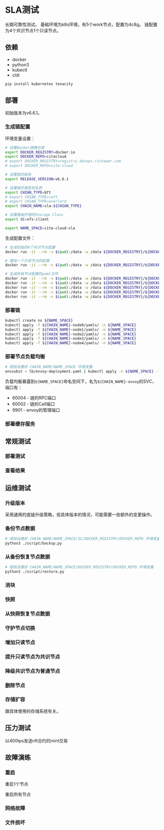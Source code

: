 # SLA测试

长期可靠性测试。
基础环境为k8s环境，有5个work节点，配置为4c8g。
链配置为4个共识节点1个只读节点。

## 依赖

* docker
* python3
* kubectl
* cldi

```bash
pip install kubernetes tenacity
```

## 部署

初始版本为v6.6.1。

### 生成链配置

环境变量设置：

```bash
# 设置docker镜像仓库
export DOCKER_REGISTRY=docker.io
export DOCKER_REPO=citacloud
# export DOCKER_REGISTRY=registry.devops.rivtower.com
# export DOCKER_REPO=cita-cloud

# 设置链的版本
export RELEASE_VERSION=v6.6.1

# 设置链的类型和名称
export CHIAN_TYPE=bft
# export CHIAN_TYPE=raft
# export CHIAN_TYPE=overlord
export CHAIN_NAME=sla-${CHIAN_TYPE}

# 设置基础环境的Storage Class
export SC=nfs-client

export NAME_SPACE=cita-cloud-sla
```

生成配置文件：

```bash
# 生成初始的4个共识节点配置
docker run -it --rm -v $(pwd):/data -w /data ${DOCKER_REGISTRY}/${DOCKER_REPO}/cloud-config:${RELEASE_VERSION} cloud-config create-k8s --chain-name ${CHAIN_NAME} --admin 0x9bab5858df4a9e84ff3958884a01a4fce5e07edb --nodelist localhost:40000:node0:k8s,localhost:40001:node1:k8s,localhost:40002:node2:k8s,localhost:40003:node3:k8s --controller_tag ${RELEASE_VERSION} --consensus_image consensus_${CHIAN_TYPE} --consensus_tag ${RELEASE_VERSION} --crypto_tag ${RELEASE_VERSION} --network_tag ${RELEASE_VERSION} --storage_tag ${RELEASE_VERSION} --executor_tag ${RELEASE_VERSION}

# 增加一个只读节点的配置
docker run -it --rm -v $(pwd):/data -w /data ${DOCKER_REGISTRY}/${DOCKER_REPO}/cloud-config:${RELEASE_VERSION} cloud-config append-k8s --chain-name ${CHAIN_NAME} --node localhost:40004:node4:k8s

# 生成所有节点配置的yaml文件
docker run -it --rm -v $(pwd):/data -w /data ${DOCKER_REGISTRY}/${DOCKER_REPO}/cloud-config:${RELEASE_VERSION} cloud-config update-yaml --chain-name ${CHAIN_NAME} --storage-class ${SC} --docker-registry ${DOCKER_REGISTRY} --docker-repo ${DOCKER_REPO} --requests-cpu 120m --limits-cpu 1 --requests-memory 240Mi --limits-memory 2Gi --domain node0
docker run -it --rm -v $(pwd):/data -w /data ${DOCKER_REGISTRY}/${DOCKER_REPO}/cloud-config:${RELEASE_VERSION} cloud-config update-yaml --chain-name ${CHAIN_NAME} --storage-class ${SC} --docker-registry ${DOCKER_REGISTRY} --docker-repo ${DOCKER_REPO} --requests-cpu 120m --limits-cpu 1 --requests-memory 240Mi --limits-memory 2Gi --domain node1
docker run -it --rm -v $(pwd):/data -w /data ${DOCKER_REGISTRY}/${DOCKER_REPO}/cloud-config:${RELEASE_VERSION} cloud-config update-yaml --chain-name ${CHAIN_NAME} --storage-class ${SC} --docker-registry ${DOCKER_REGISTRY} --docker-repo ${DOCKER_REPO} --requests-cpu 120m --limits-cpu 1 --requests-memory 240Mi --limits-memory 2Gi --domain node2
docker run -it --rm -v $(pwd):/data -w /data ${DOCKER_REGISTRY}/${DOCKER_REPO}/cloud-config:${RELEASE_VERSION} cloud-config update-yaml --chain-name ${CHAIN_NAME} --storage-class ${SC} --docker-registry ${DOCKER_REGISTRY} --docker-repo ${DOCKER_REPO} --requests-cpu 120m --limits-cpu 1 --requests-memory 240Mi --limits-memory 2Gi --domain node3
docker run -it --rm -v $(pwd):/data -w /data ${DOCKER_REGISTRY}/${DOCKER_REPO}/cloud-config:${RELEASE_VERSION} cloud-config update-yaml --chain-name ${CHAIN_NAME} --storage-class ${SC} --docker-registry ${DOCKER_REGISTRY} --docker-repo ${DOCKER_REPO} --requests-cpu 120m --limits-cpu 1 --requests-memory 240Mi --limits-memory 2Gi --domain node4
```

### 部署链

```bash
kubectl create ns ${NAME_SPACE}
kubectl apply -f ${CHAIN_NAME}-node0/yamls/ -n ${NAME_SPACE}
kubectl apply -f ${CHAIN_NAME}-node1/yamls/ -n ${NAME_SPACE}
kubectl apply -f ${CHAIN_NAME}-node2/yamls/ -n ${NAME_SPACE}
kubectl apply -f ${CHAIN_NAME}-node3/yamls/ -n ${NAME_SPACE}
kubectl apply -f ${CHAIN_NAME}-node4/yamls/ -n ${NAME_SPACE}
```

### 部署节点负载均衡

```bash
# 提前设置好 CHAIN_NAME/NAME_SPACE 环境变量
envsubst < lb/envoy-deployment.yaml | kubectl apply -n ${NAME_SPACE} -f -
```

负载均衡暴露到`${NAME_SPACE}`命名空间下，名为`${CHAIN_NAME}-envoy`的SVC，端口有：
* 60004 - 链的RPC端口
* 60002 - 链的Call端口
* 9901  - envoy的管理端口

### 部署缓存服务

## 常规测试

### 部署测试

### 查看结果

## 运维测试

### 升级版本

采用通用的底链升级策略，视具体版本的情况，可能需要一些额外的变更操作。

### 备份节点数据

```bash
# 提前设置好 CHAIN_NAME/NAME_SPACE/SC/DOCKER_REGISTRY/DOCKER_REPO 环境变量
python3 ./script/backup.py
```

### 从备份恢复节点数据

```bash
# 提前设置好 CHAIN_NAME/NAME_SPACE/DOCKER_REGISTRY/DOCKER_REPO 环境变量
python3 ./script/restore.py
```

### 消块

### 快照

### 从快照恢复节点数据

### 守护节点切换

### 增加只读节点

### 提升只读节点为共识节点

### 降级共识节点为普通节点

### 删除节点

### 存储扩容

跟具体使用的存储系统有关。

## 压力测试
以400tps发送nft合约的mint交易

## 故障演练

### 重启

重启1个节点

重启所有节点

### 网络故障

### 文件损坏

